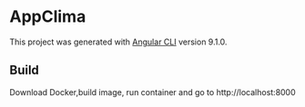 # AppClima

This project was generated with [Angular CLI](https://github.com/angular/angular-cli) version 9.1.0.

## Build

Download Docker,build image, run container and go to http://localhost:8000
